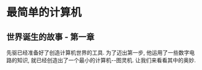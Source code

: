 # 最简单的计算机  

## 世界诞生的故事 - 第一章
先驱已经准备好了创造计算机世界的工具. 为了迈出第一步, 他运用了一些数字电路的知识, 就已经创造出了一个最小的计算机--图灵机. 让我们来看看其中的奥妙.
